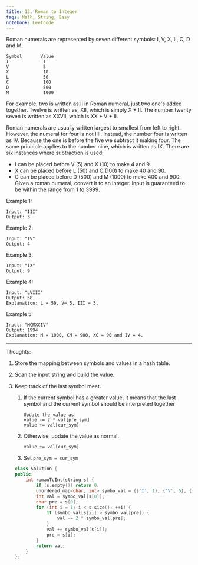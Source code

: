 ```yaml
---
title: 13. Roman to Integer
tags: Math, String, Easy
notebook: Leetcode
---
```


Roman numerals are represented by seven different symbols: I, V, X, L, C, D and M.
```
Symbol       Value
I             1
V             5
X             10
L             50
C             100
D             500
M             1000

```

For example, two is written as II in Roman numeral, just two one's added together. Twelve is written as, XII, which is simply X + II. The number twenty seven is written as XXVII, which is XX + V + II.

Roman numerals are usually written largest to smallest from left to right. However, the numeral for four is not IIII. Instead, the number four is written as IV. Because the one is before the five we subtract it making four. The same principle applies to the number nine, which is written as IX. There are six instances where subtraction is used:

- I can be placed before V (5) and X (10) to make 4 and 9. 
- X can be placed before L (50) and C (100) to make 40 and 90. 
- C can be placed before D (500) and M (1000) to make 400 and 900.
Given a roman numeral, convert it to an integer. Input is guaranteed to be within the range from 1 to 3999.

Example 1:
```
Input: "III"
Output: 3
```
Example 2:
```
Input: "IV"
Output: 4
```
Example 3:
```
Input: "IX"
Output: 9
```
Example 4:
```
Input: "LVIII"
Output: 58
Explanation: L = 50, V= 5, III = 3.
```
Example 5:
```
Input: "MCMXCIV"
Output: 1994
Explanation: M = 1000, CM = 900, XC = 90 and IV = 4.
```

----------
Thoughts:
1. Store the mapping between symbols and values in a hash table.
2. Scan the input string and build the value.
3. Keep track of the last symbol meet. 
   1. If the current symbol has a greater value, it means that the last symbol and the current symbol should be interpreted together
        ```
        Update the value as:
        value -= 2 * val[pre_sym]
        value += val[cur_sym]
        ```
   2. Otherwise, update the value as normal.
        ```
        value += val[cur_sym]
        ```
   3. Set `pre_sym = cur_sym` 


    ```c++
    class Solution {
    public:
        int romanToInt(string s) {
            if (s.empty()) return 0;
            unordered_map<char, int> symbo_val = {{'I', 1}, {'V', 5}, {'X', 10}, {'L', 50}, {'C', 100}, {'D', 500}, {'M', 1000}};
            int val = symbo_val[s[0]];
            char pre = s[0];
            for (int i = 1; i < s.size(); ++i) {
                if (symbo_val[s[i]] > symbo_val[pre]) {
                    val -= 2 * symbo_val[pre];
                }
                val += symbo_val[s[i]];
                pre = s[i];
            }
            return val;
        }
    };
    ```